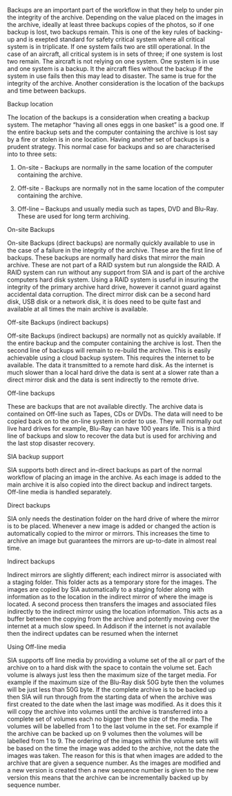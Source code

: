 
Backups are an important part of the workflow in that they help to under pin the integrity of the archive.
 Depending on the value placed on the images in the archive, ideally at least three backups copies of the photos, so if one backup is lost, two backups remain. This is one of the key rules of backing-up and is exepted standard for safety critical system where all critical system is in triplicate. If one system fails two are still operational. In the case of an aircraft, all critical system is in sets of three; if one system is lost two remain. The aircraft is not relying on one system. One system is in use and one system is a backup. It the aircraft flies without the backup if the system in use fails then this may lead to disaster. The same is true for the integrity of the archive. Another consideration is the location of the backups and time between backups. 



Backup location


The location of the backups is a consideration when creating a backup system. The metaphor “having all ones eggs in one basket” is a good one. If the entire backup sets and the computer containing the archive is lost say by a fire or stolen is in one location. Having another set of backups is a prudent strategy. This normal case for backups and so are characterised into to three sets: 

1.	On-site - Backups are normally in the same location of the computer containing the archive.


2.	Off-site - Backups are normally not in the same location of the computer containing the archive.


3.	Off-line – Backups and usually media such as tapes, DVD and Blu-Ray. These are used for long term archiving.




On-site Backups


On-site Backups (direct backups) are normally quickly available to use in the case of a failure in the integrity of the archive. These are the first line of backups. These backups are normally hard disks that mirror the main archive. These are not part of a RAID system but run alongside the RAID. A RAID system can run without any support from SIA and is part of the archive computers hard disk system. Using a RAID system is useful in insuring the integrity of the primary archive hard drive, however it cannot guard against accidental data corruption. The direct mirror disk can be a second hard disk, USB disk or a network disk, it is does need to be quite fast and available at all times the main archive is available. 



Off-site Backups (indirect backups)


Off-site Backups (indirect backups) are normally not as quickly available. If the entire backup and the computer containing the archive is lost. Then the second line of backups will remain to re-build the archive. This is easily achievable using a cloud backup system. This requires the internet to be available. The data it transmitted to a remote hard disk. As the internet is much slower than a local hard drive the data is sent at a slower rate than a direct mirror disk and the data is sent indirectly to the remote drive. 



Off-line backups


These are backups that are not available directly. The archive data is contained on Off-line such as Tapes, CDs or DVDs. The data will need to be copied back on to the on-line system in order to use. They will normally out live hard drives for example, Blu-Ray can have 100 years life. This is a third line of backups and slow to recover the data but is used for archiving and the last stop disaster recovery. 



SIA backup support


SIA supports both direct and in-direct backups as part of the normal workflow of placing an image in the archive. As each image is added to the main archive it is also copied into the direct backup and indirect targets. Off-line media is handled separately. 



Direct backups


SIA only needs the destination folder on the hard drive of where the mirror is to be placed. Whenever a new image is added or changed the action is automatically copied to the mirror or mirrors. This increases the time to archive an image but guarantees the mirrors are up-to-date in almost real time. 



Indirect backups


Indirect mirrors are slightly different; each indirect mirror is associated with a staging folder. This folder acts as a temporary store for the images. The images are copied by SIA automatically to a staging folder along with information as to the location in the indirect mirror of where the image is located. A second process then transfers the images and associated files indirectly to the indirect mirror using the location information. This acts as a buffer between the copying from the archive and potently moving over the internet at a much slow speed. In Addison if the internet is not available then the indirect updates can be resumed when the internet 



Using Off-line media


SIA supports off line media by providing a volume set of the all or part of the archive on to a hard disk with the space to contain the volume set. Each volume is always just less then the maximum size of the target media. For example if the maximum size of the Blu-Ray disk 50G byte then the volumes will be just less than 50G byte. If the complete archive is to be backed up then SIA will run through from the starting data of when the archive was first created to the date when the last image was modified. As it does this it will copy the archive into volumes until the archive is transferred into a complete set of volumes each no bigger then the size of the media. The volumes will be labelled from 1 to the last volume in the set.
 For example if the archive can be backed up on 9 volumes then the volumes will be labelled from 1 to 9. The ordering of the images within the volume sets will be based on the time the image was added to the archive, not the date the images was taken. The reason for this is that when images are added to the archive that are given a sequence number. As the images are modified and a new version is created then a new sequence number is given to the new version this means that the archive can be incrementally backed up by sequence number. 
